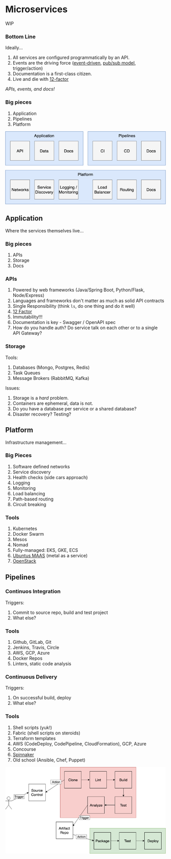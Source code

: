 # Microservices

WIP

### Bottom Line

Ideally...

1. All services are configured programmatically by an API.
1. Events are the driving force ([event-driven](https://martinfowler.com/articles/201701-event-driven.html), [pub/sub model](https://en.wikipedia.org/wiki/Publish%E2%80%93subscribe_pattern), trigger/action)
1. Documentation is a first-class citizen.
1. Live and die with [12-factor](https://12factor.net/)

*APIs, events, and docs!*

### Big pieces

1. Application
1. Pipelines
1. Platform

![microservices-overview](microservices-overview.png)

## Application

Where the services themselves live...

### Big pieces

1. APIs
1. Storage
1. Docs

### APIs

1. Powered by web frameworks (Java/Spring Boot, Python/Flask, Node/Express)
1. Languages and frameworks don't matter as much as solid API contracts
1. Single Responsibility (think `ls`, do one thing and do it well)
1. [12 Factor](https://12factor.net/)
1. Immutability!!!
1. Documentation is key - Swagger / OpenAPI spec
1. How do you handle auth? Do service talk on each other or to a single API Gateway?

### Storage

Tools:

1. Databases (Mongo, Postgres, Redis)
1. Task Queues
1. Message Brokers (RabbitMQ, Kafka)

Issues:

1. Storage is a _hard_ problem.
1. Containers are ephemeral, data is not.
1. Do you have a database per service or a shared database?
1. Disaster recovery? Testing?

## Platform

Infrastructure management...

### Big Pieces

1. Software defined networks
1. Service discovery
1. Health checks (side cars approach)
1. Logging
1. Monitoring
1. Load balancing
1. Path-based routing
1. Circuit breaking

### Tools

1. Kubernetes
1. Docker Swarm
1. Mesos
1. Nomad
1. Fully-managed: EKS, GKE, ECS
1. [Ubuntus MAAS](https://www.ubuntu.com/server/maas) (metal as a service)
1. [OpenStack](https://www.openstack.org/)

## Pipelines

### Continuos Integration

Triggers:

1. Commit to source repo, build and test project
1. What else?

### Tools

1. Github, GitLab, Git
1. Jenkins, Travis, Circle
1. AWS, GCP, Azure
1. Docker Repos
1. Linters, static code analysis

### Continuous Delivery

Triggers:

1. On successful build, deploy
1. What else?

### Tools

1. Shell scripts (yuk!)
1. Fabric (shell scripts on steroids)
1. Terraform templates
1. AWS (CodeDeploy, CodePipeline, CloudFormation), GCP, Azure
1. Concourse
1. [Spinnaker](https://www.spinnaker.io/)
1. Old school (Ansible, Chef, Puppet)


![microservices-overview-ci-cd](microservices-overview-ci-cd.png)
